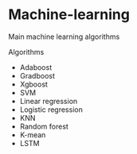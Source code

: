 # Machine-learning
Main machine learning algorithms

Algorithms
* Adaboost 
* Gradboost
* Xgboost
* SVM
* Linear regression
* Logistic regression
* KNN
* Random forest
* K-mean
* LSTM
